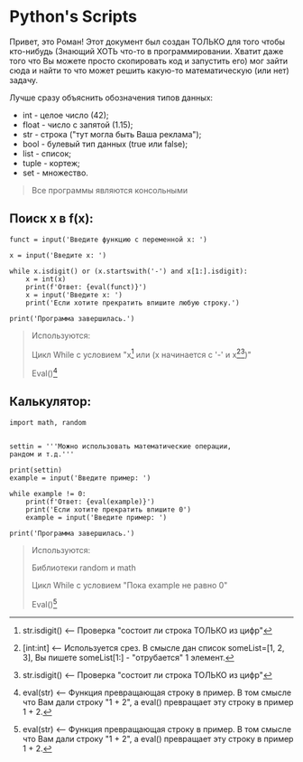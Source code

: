 # Python's Scripts
Привет, это Роман! Этот документ был создан ТОЛЬКО для того чтобы кто-нибудь (Знающий ХОТЬ что-то в программировании. Хватит даже того что Вы можете просто скопировать код и запустить его) мог зайти сюда и найти то что может решить какую-то математическую (или нет) задачу.

Лучше сразу объяснить обозначения типов данных:
* int - целое число (42);
* float - число с запятой (1.15);
* str - строка ("тут могла быть Ваша реклама");
* bool - булевый тип данных (true или false);
* list - список;
* tuple - кортеж;
* set - множество.

> Все программы являются консольными

## Поиск x в f(x):
```
funct = input('Введите функцию с переменной x: ')

x = input('Введите x: ')

while x.isdigit() or (x.startswith('-') and x[1:].isdigit):
	x = int(x)
	print(f'Ответ: {eval(funct)}')
	x = input('Введите x: ')
	print('Если хотите прекратить впишите любую строку.')

print('Программа завершилась.')
```
> Используются:
> 
> Цикл While с условием "x[^isdigit] или (x начинается с '-' и x[^cut][^isdigit])"
>
> Eval()[^eval]

## Калькулятор:
```
import math, random


settin = '''Можно использовать математические операции,
рандом и т.д.'''

print(settin)
example = input('Введите пример: ')

while example != 0:
	print(f'Ответ: {eval(example)}')
	print('Если хотите прекратить впишите 0')
	example = input('Введите пример: ')

print('Программа завершилась.')
```
> Используются:
> 
> Библиотеки random и math
>
> Цикл While с условием "Пока example не равно 0"
>
> Eval()[^eval]

[^cut]: [int:int] <-- Используется срез. В смысле дан список someList=[1, 2, 3], Вы пишете someList[1:] - "отрубается" 1 элемент.
[^eval]: eval(str)  <-- Функция превращающая строку в пример. В том смысле что Вам дали строку "1 + 2", а eval() превращает эту строку в пример 1 + 2.
[^isdigit]: str.isdigit() <-- Проверка "состоит ли строка ТОЛЬКО из цифр"
